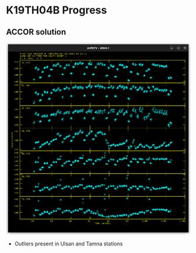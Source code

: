 # K19TH04B Progress

## ACCOR solution

![accor](Resources/k19th04b/accor.png)

* Outliers present in Ulsan and Tamna stations